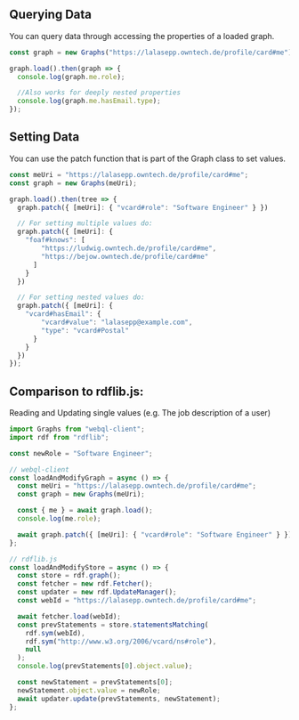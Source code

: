 ## Querying Data

You can query data through accessing the properties of a loaded graph.

```javascript
const graph = new Graphs("https://lalasepp.owntech.de/profile/card#me");

graph.load().then(graph => {
  console.log(graph.me.role);

  //Also works for deeply nested properties
  console.log(graph.me.hasEmail.type);
});
```

## Setting Data

You can use the patch function that is part of the Graph class to set values.

```javascript
const meUri = "https://lalasepp.owntech.de/profile/card#me";
const graph = new Graphs(meUri);

graph.load().then(tree => {
  graph.patch({ [meUri]: { "vcard#role": "Software Engineer" } })

  // For setting multiple values do:
  graph.patch({ [meUri]: { 
    "foaf#knows": [
        "https://ludwig.owntech.de/profile/card#me",
        "https://bejow.owntech.de/profile/card#me"
      ] 
    } 
  })

  // For setting nested values do:
  graph.patch({ [meUri]: { 
    "vcard#hasEmail": {
        "vcard#value": "lalasepp@example.com",
        "type": "vcard#Postal"
      } 
    } 
  })
});
```

## Comparison to rdflib.js:

Reading and Updating single values (e.g. The job description of a user)

```javascript
import Graphs from "webql-client";
import rdf from "rdflib";

const newRole = "Software Engineer";

// webql-client
const loadAndModifyGraph = async () => {
  const meUri = "https://lalasepp.owntech.de/profile/card#me";
  const graph = new Graphs(meUri);

  const { me } = await graph.load();
  console.log(me.role);

  await graph.patch({ [meUri]: { "vcard#role": "Software Engineer" } });
};

// rdflib.js
const loadAndModifyStore = async () => {
  const store = rdf.graph();
  const fetcher = new rdf.Fetcher();
  const updater = new rdf.UpdateManager();
  const webId = "https://lalasepp.owntech.de/profile/card#me";

  await fetcher.load(webId);
  const prevStatements = store.statementsMatching(
    rdf.sym(webId),
    rdf.sym("http://www.w3.org/2006/vcard/ns#role"),
    null
  );
  console.log(prevStatements[0].object.value);

  const newStatement = prevStatements[0];
  newStatement.object.value = newRole;
  await updater.update(prevStatements, newStatement);
};
```
